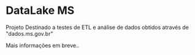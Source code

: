 # DataLake MS
Projeto Destinado a testes de ETL e análise de dados obtidos através de "dados.ms.gov.br"

Mais informações em breve..
